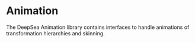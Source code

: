 # Animation

The DeepSea Animation library contains interfaces to handle animations of transformation hierarchies and skinning.
